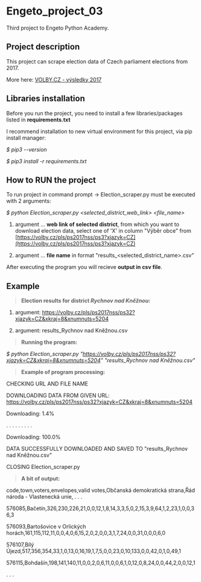 # Engeto_project_03

Third project to Engeto Python Academy.

## Project description

This project can scrape election data of Czech parliament elections from 2017.

More here: [VOLBY.CZ - výsledky 2017](https://volby.cz/pls/ps2017nss/ps3?xjazyk=CZ)

## Libraries installation
Before you run the project, you need to install a few libraries/packages listed in **requirements.txt** 

I recommend installation to new virtual environment for this project, via pip install manager:

*$ pip3 --version*

*$ pip3 install -r requirements.txt*

## How to RUN the project

To run project in command prompt -> Election_scraper.py must be executed with 2 arguments:

*$ python Election_scraper.py <selected_district_web_link> <file_name>*

1. argument ... **web link of selected district**, from which you want to download election data, select one of 'X' in column "Výběr obce" from [https://volby.cz/pls/ps2017nss/ps3?xjazyk=CZ](https://volby.cz/pls/ps2017nss/ps3?xjazyk=CZ)

2. argument ... **file name** in format "results_<selected_district_name>.csv"

After executing the program you will recieve **output in csv file**.

## Example

> **Election results for district _Rychnov nad Kněžnou_:**

1. argument:  https://volby.cz/pls/ps2017nss/ps32?xjazyk=CZ&xkraj=8&xnumnuts=5204

2. argument:  results_Rychnov nad Kněžnou.csv

> **Running the program:**

*$ python Election_scraper.py "https://volby.cz/pls/ps2017nss/ps32?xjazyk=CZ&xkraj=8&xnumnuts=5204" "results_Rychnov nad Kněžnou.csv"*

> **Example of program processing:**

CHECKING URL AND FILE NAME

DOWNLOADING DATA FROM GIVEN URL: https://volby.cz/pls/ps2017nss/ps32?xjazyk=CZ&xkraj=8&xnumnuts=5204

Downloading:   1.4%

. . . . . . . . .

Downloading: 100.0%

DATA SUCCESSFULLY DOWNLOADED AND SAVED TO "results_Rychnov nad Kněžnou.csv"

CLOSING Election_scraper.py

> **A bit of output:**

code,town,voters,envelopes,valid votes,Občanská demokratická strana,Řád národa - Vlastenecká unie, . . . 

576085,Bačetín,326,230,226,21,0,0,12,1,8,14,3,3,5,0,2,15,3,9,64,1,2,23,1,0,0,36,3

576093,Bartošovice v Orlických horách,161,115,112,11,0,0,4,0,6,15,2,0,2,0,0,3,1,7,24,0,0,31,0,0,0,6,0

576107,Bílý Újezd,517,356,354,33,1,0,13,0,16,19,1,7,5,0,0,23,0,10,133,0,0,42,0,1,0,49,1

576115,Bohdašín,198,141,140,11,0,0,2,0,6,11,0,0,6,1,0,12,0,8,24,0,0,44,2,0,0,12,1

. . .
